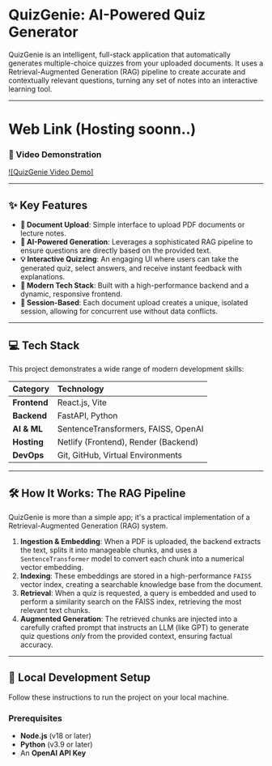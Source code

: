 #  QuizGenie: AI-Powered Quiz Generator

QuizGenie is an intelligent, full-stack application that automatically generates multiple-choice quizzes from your uploaded documents. It uses a Retrieval-Augmented Generation (RAG) pipeline to create accurate and contextually relevant questions, turning any set of notes into an interactive learning tool.

---
# Web Link (Hosting soonn..)

### 🎥 Video Demonstration

[![QuizGenie Video Demo]](https://youtu.be/u3yZ1N0Izss?si=9pIpk7xcPepXUOu5)


---

## ✨ Key Features

* **📝 Document Upload**: Simple interface to upload PDF documents or lecture notes.
* **🧠 AI-Powered Generation**: Leverages a sophisticated RAG pipeline to ensure questions are directly based on the provided text.
* **💡 Interactive Quizzing**: An engaging UI where users can take the generated quiz, select answers, and receive instant feedback with explanations.
* **🎨 Modern Tech Stack**: Built with a high-performance backend and a dynamic, responsive frontend.
* **🚀 Session-Based**: Each document upload creates a unique, isolated session, allowing for concurrent use without data conflicts.

---
## 💻 Tech Stack

This project demonstrates a wide range of modern development skills:

| Category     | Technology                                |
| :----------- | :---------------------------------------- |
| **Frontend** | React.js, Vite                            |
| **Backend** | FastAPI, Python                           |
| **AI & ML** | SentenceTransformers, FAISS, OpenAI     |
| **Hosting** | Netlify (Frontend), Render (Backend)      |
| **DevOps** | Git, GitHub, Virtual Environments       |

---
## 🛠️ How It Works: The RAG Pipeline

QuizGenie is more than a simple app; it's a practical implementation of a Retrieval-Augmented Generation (RAG) system.

1.  **Ingestion & Embedding**: When a PDF is uploaded, the backend extracts the text, splits it into manageable chunks, and uses a `SentenceTransformer` model to convert each chunk into a numerical vector embedding.
2.  **Indexing**: These embeddings are stored in a high-performance `FAISS` vector index, creating a searchable knowledge base from the document.
3.  **Retrieval**: When a quiz is requested, a query is embedded and used to perform a similarity search on the FAISS index, retrieving the most relevant text chunks.
4.  **Augmented Generation**: The retrieved chunks are injected into a carefully crafted prompt that instructs an LLM (like GPT) to generate quiz questions *only* from the provided context, ensuring factual accuracy.

---
## 🚀 Local Development Setup

Follow these instructions to run the project on your local machine.

### **Prerequisites**

* **Node.js** (v18 or later)
* **Python** (v3.9 or later)
* An **OpenAI API Key**

